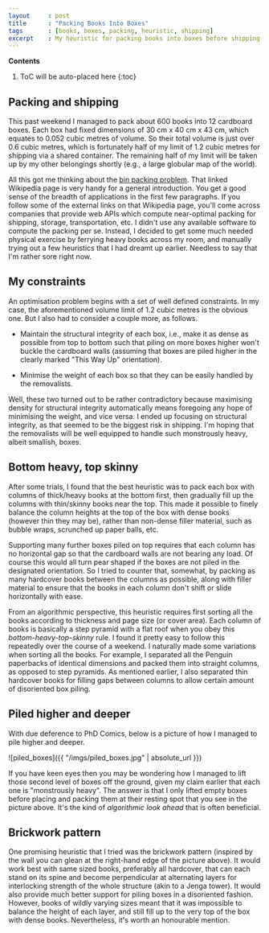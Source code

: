 ```yaml
---
layout     : post
title      : "Packing Books Into Boxes"
tags       : [books, boxes, packing, heuristic, shipping]
excerpt    : My heuristic for packing books into boxes before shipping.
---
```


**Contents**
1. ToC will be auto-placed here
{:toc}


## Packing and shipping

This past weekend I managed to pack about 600 books into 12 cardboard boxes.
Each box had fixed dimensions of 30 cm x 40 cm x 43 cm, which equates to 0.052
cubic metres of volume. So their total volume is just over 0.6 cubic metres,
which is fortunately half of my limit of 1.2 cubic metres for shipping via a
shared container. The remaining half of my limit will be taken up by my other
belongings shortly (e.g., a large globular map of the world).

All this got me thinking about the [bin packing problem][binpackurl]. That
linked Wikipedia page is very handy for a general introduction. You get a good
sense of the breadth of applications in the first few paragraphs. If you follow
some of the external links on that Wikipedia page, you'll come across companies
that provide web APIs which compute near-optimal packing for shipping, storage,
transportation, etc. I didn't use any available software to compute the packing
per se. Instead, I decided to get some much needed physical exercise by
ferrying heavy books across my room, and manually trying out a few heuristics
that I had dreamt up earlier. Needless to say that I'm rather sore right now.

[binpackurl]: https://en.wikipedia.org/wiki/Bin_packing_problem


## My constraints

An optimisation problem begins with a set of well defined constraints. In my
case, the aforementioned volume limit of 1.2 cubic metres is the obvious
one. But I also had to consider a couple more, as follows.

* Maintain the structural integrity of each box, i.e., make it as dense as
  possible from top to bottom such that piling on more boxes higher won't
  buckle the cardboard walls (assuming that boxes are piled higher in the
  clearly marked "This Way Up" orientation).

* Minimise the weight of each box so that they can be easily handled by the
  removalists.

Well, these two turned out to be rather contradictory because maximising
density for structural integrity automatically means foregoing any hope of
minimising the weight, and vice versa. I ended up focusing on structural
integrity, as that seemed to be the biggest risk in shipping. I'm hoping that
the removalists will be well equipped to handle such monstrously heavy, albeit
smallish, boxes.


## Bottom heavy, top skinny

After some trials, I found that the best heuristic was to pack each box with
columns of thick/heavy books at the bottom first, then gradually fill up the
columns with thin/skinny books near the top. This made it possible to finely
balance the column heights at the top of the box with dense books (however thin
they may be), rather than non-dense filler material, such as bubble wraps,
scrunched up paper balls, etc.

Supporting many further boxes piled on top requires that each column has no
horizontal gap so that the cardboard walls are not bearing any load. Of course
this would all turn pear shaped if the boxes are not piled in the designated
orientation. So I tried to counter that, somewhat, by packing as many hardcover
books between the columns as possible, along with filler material to ensure
that the books in each column don't shift or slide horizontally with ease.

From an algorithmic perspective, this heuristic requires first sorting all the
books according to thickness and page size (or cover area). Each column of
books is basically a step pyramid with a flat roof when you obey this
_bottom-heavy-top-skinny_ rule. I found it pretty easy to follow this
repeatedly over the course of a weekend. I naturally made some variations when
sorting all the books. For example, I separated all the Penguin paperbacks of
identical dimensions and packed them into straight columns, as opposed to step
pyramids. As mentioned earlier, I also separated thin hardcover books for
filling gaps between columns to allow certain amount of disoriented box piling.


## Piled higher and deeper

With due deference to PhD Comics, below is a picture of how I managed to pile
higher and deeper.

![piled_boxes]({{ "/imgs/piled_boxes.jpg" | absolute_url }})

If you have keen eyes then you may be wondering how I managed to lift those
second level of boxes off the ground, given my claim earlier that each one is
"monstrously heavy". The answer is that I only lifted empty boxes before
placing and packing them at their resting spot that you see in the picture
above. It's the kind of _algorithmic look ahead_ that is often beneficial.


## Brickwork pattern

One promising heuristic that I tried was the brickwork pattern (inspired by the
wall you can glean at the right-hand edge of the picture above). It would work
best with same sized books, preferably all hardcover, that can each stand on
its spine and become perpendicular at alternating layers for interlocking
strength of the whole structure (akin to a Jenga tower). It would also provide
much better support for piling boxes in a disoriented fashion. However, books
of wildly varying sizes meant that it was impossible to balance the height of
each layer, and still fill up to the very top of the box with dense
books. Nevertheless, it's worth an honourable mention.
